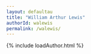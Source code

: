 ```yaml
---
layout: defaultau
title: "William Arthur Lewis"
authorId: walewis
permalink: /walewis/
---
```

{% include loadAuthor.html %}
<script>
    $(document).ready(function(){
        showAuthorBio('{{ page.authorId }}');
   });
</script>